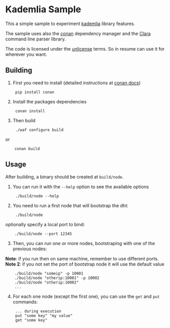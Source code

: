 # Kademlia Sample

This a simple sample to experiment [kademlia](https://github.com/DavidKeller/kademlia) library features.

The sample uses also the [conan](https://www.conan.io/) dependency manager and the 
[Clara](https://github.com/philsquared/Clara) command line parser library.

The code is licensed under the [unlicense](http://unlicense.org/) terms. So in resume can use it for wherever you want.


## Building

1) First you need to install (detailed instructions at [conan docs](http://docs.conan.io/en/latest/installation.html))

        pip install conan

2) Install the packages dependencies

        conan install
        
3) Then build

        ./waf configure build
        
or

        conan build        
        

## Usage

After building, a binary should be created at `build/node`. 

1) You can run it with the `--help` option to see the available options

        ./build/node --help    

2) You need to run a first node that will bootstrap the dht:

        ./build/node

optionally specify a local port to bind:

        ./build/node --port 12345


3) Then, you can run one or more nodes, bootstraping with one of the previous nodes:

**Note**: if you run then on same machine, remember to use different ports.
**Note 2**: if you not set the port of bootstrap node it will use the default value

        ./build/node "someip" -p 10001
        ./build/node "otherip:10001" -p 10002
        ./build/node "otherip:10002"
        ...
        
4) For each one node (except the first one), you can use the `get` and `put` commands:

        ... during execution
        put "some key" "my value"
        get "some key"
        

